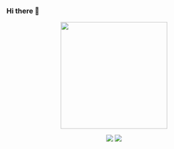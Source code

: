 ### Hi there 👋

<!--
**mangipudiprashanth7/mangipudiprashanth7** is a ✨ _special_ ✨ repository because its `README.md` (this file) appears on your GitHub profile.

Here are some ideas to get you started:

- 🔭 I’m currently working on ...
- 🌱 I’m currently learning ...
- 👯 I’m looking to collaborate on ...
- 🤔 I’m looking for help with ...
- 💬 Ask me about ...
- 📫 How to reach me: ...
- 😄 Pronouns: ...
- ⚡ Fun fact: ...
<img src="https://hitcounter.pythonanywhere.com/count/tag.svg?url=https%3A%2F%2Fgithub.com%2Fmangipudiprashanth7" alt="Hits">
 <img src="https://media.giphy.com/media/11vhCpFcD3um7m/giphy.gif" width='300'>
 
 
 <img src="https://raw.githubusercontent.com/mangipudiprashanth7/mangipudiprashanth7/master/tenor.gif" width='300'>
src="https://media.giphy.com/media/p4NLw3I4U0idi/giphy.gif"
-->

<div align='center'>
 <img src="https://media.giphy.com/media/p4NLw3I4U0idi/giphy.gif" width='250'>
</div>

<p align = "center">
  <img src = "https://github-readme-stats.vercel.app/api?username=mangipudiprashanth7&show_icons=true&hide_border=true">
  <img src = "https://github-readme-stats.vercel.app/api/top-langs/?username=mangipudiprashanth7&hide_langs_below=12&hide_border=true">
</p>

